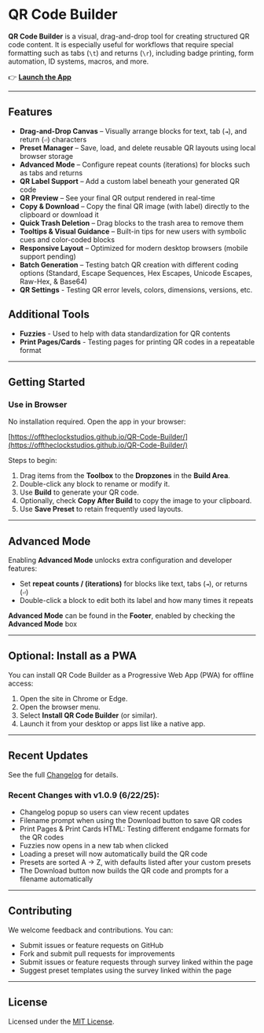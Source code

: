 # QR Code Builder

**QR Code Builder** is a visual, drag-and-drop tool for creating structured QR code content. It is especially useful for workflows that require special formatting such as tabs (`\t`) and returns (`\r`), including badge printing, form automation, ID systems, macros, and more.

👉 [**Launch the App**](https://offtheclockstudios.github.io/QR-Code-Builder/)

---

## Features

* **Drag-and-Drop Canvas** – Visually arrange blocks for text, tab (`⇥`), and return (`⏎`) characters
* **Preset Manager** – Save, load, and delete reusable QR layouts using local browser storage
* **Advanced Mode** – Configure repeat counts (iterations) for blocks such as tabs and returns
* **QR Label Support** – Add a custom label beneath your generated QR code
* **QR Preview** – See your final QR output rendered in real-time
* **Copy & Download** – Copy the final QR image (with label) directly to the clipboard or download it
* **Quick Trash Deletion** – Drag blocks to the trash area to remove them
* **Tooltips & Visual Guidance** – Built-in tips for new users with symbolic cues and color-coded blocks
* **Responsive Layout** – Optimized for modern desktop browsers (mobile support pending)
* **Batch Generation** – Testing batch QR creation with different coding options (Standard, Escape Sequences, Hex Escapes, Unicode Escapes, Raw-Hex, & Base64)
* **QR Settings** - Testing QR error levels, colors, dimensions, versions, etc.

## Additional Tools
* **Fuzzies** - Used to help with data standardization for QR contents
* **Print Pages/Cards** - Testing pages for printing QR codes in a repeatable format

---

## Getting Started

### Use in Browser

No installation required. Open the app in your browser:

[https://offtheclockstudios.github.io/QR-Code-Builder/](https://offtheclockstudios.github.io/QR-Code-Builder/)

Steps to begin:

1. Drag items from the **Toolbox** to the **Dropzones** in the **Build Area**.
2. Double-click any block to rename or modify it.
3. Use **Build** to generate your QR code.
4. Optionally, check **Copy After Build** to copy the image to your clipboard.
5. Use **Save Preset** to retain frequently used layouts.

---

## Advanced Mode

Enabling **Advanced Mode** unlocks extra configuration and developer features:

* Set **repeat counts / (iterations)** for blocks like text, tabs (`⇥`), or returns (`⏎`)
* Double-click a block to edit both its label and how many times it repeats

**Advanced Mode** can be found in the **Footer**, enabled by checking the **Advanced Mode** box

---

## Optional: Install as a PWA

You can install QR Code Builder as a Progressive Web App (PWA) for offline access:

1. Open the site in Chrome or Edge.
2. Open the browser menu.
3. Select **Install QR Code Builder** (or similar).
4. Launch it from your desktop or apps list like a native app.

---

## Recent Updates

See the full [Changelog](./CHANGELOG.md) for details.

### Recent Changes with v1.0.9 (6/22/25):

* Changelog popup so users can view recent updates
* Filename prompt when using the Download button to save QR codes
* Print Pages & Print Cards HTML: Testing different endgame formats for the QR codes
* Fuzzies now opens in a new tab when clicked
* Loading a preset will now automatically build the QR code
* Presets are sorted A → Z, with defaults listed after your custom presets
* The Download button now builds the QR code and prompts for a filename automatically

---

## Contributing

We welcome feedback and contributions. You can:

* Submit issues or feature requests on GitHub
* Fork and submit pull requests for improvements
* Submit issues or feature requests through survey linked within the page
* Suggest preset templates using the survey linked within the page

---

## License

Licensed under the [MIT License](./LICENSE).
